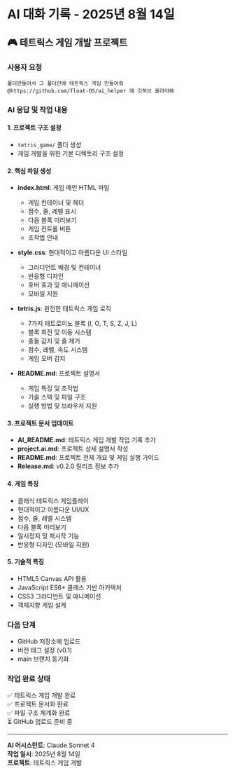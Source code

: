 # AI 대화 기록 - 2025년 8월 14일

## 🎮 테트릭스 게임 개발 프로젝트

### 사용자 요청
```
풀더만들어서 그 풀더안에 테트릭스 게임 만들어줘
@https://github.com/float-OS/ai_helper 에 깃허브 올려야해
```

### AI 응답 및 작업 내용

#### 1. 프로젝트 구조 설정
- `tetris_game/` 폴더 생성
- 게임 개발을 위한 기본 디렉토리 구조 설정

#### 2. 핵심 파일 생성
- **index.html**: 게임 메인 HTML 파일
  - 게임 컨테이너 및 헤더
  - 점수, 줄, 레벨 표시
  - 다음 블록 미리보기
  - 게임 컨트롤 버튼
  - 조작법 안내

- **style.css**: 현대적이고 아름다운 UI 스타일
  - 그라디언트 배경 및 컨테이너
  - 반응형 디자인
  - 호버 효과 및 애니메이션
  - 모바일 지원

- **tetris.js**: 완전한 테트릭스 게임 로직
  - 7가지 테트로미노 블록 (I, O, T, S, Z, J, L)
  - 블록 회전 및 이동 시스템
  - 충돌 감지 및 줄 제거
  - 점수, 레벨, 속도 시스템
  - 게임 오버 감지

- **README.md**: 프로젝트 설명서
  - 게임 특징 및 조작법
  - 기술 스택 및 파일 구조
  - 실행 방법 및 브라우저 지원

#### 3. 프로젝트 문서 업데이트
- **AI_README.md**: 테트릭스 게임 개발 작업 기록 추가
- **project.ai.md**: 프로젝트 상세 설명서 작성
- **README.md**: 프로젝트 전체 개요 및 게임 실행 가이드
- **Release.md**: v0.2.0 릴리즈 정보 추가

#### 4. 게임 특징
- 클래식 테트릭스 게임플레이
- 현대적이고 아름다운 UI/UX
- 점수, 줄, 레벨 시스템
- 다음 블록 미리보기
- 일시정지 및 재시작 기능
- 반응형 디자인 (모바일 지원)

#### 5. 기술적 특징
- HTML5 Canvas API 활용
- JavaScript ES6+ 클래스 기반 아키텍처
- CSS3 그라디언트 및 애니메이션
- 객체지향 게임 설계

### 다음 단계
- GitHub 저장소에 업로드
- 버전 태그 설정 (v0.1)
- main 브랜치 동기화

### 작업 완료 상태
✅ 테트릭스 게임 개발 완료  
✅ 프로젝트 문서화 완료  
✅ 파일 구조 체계화 완료  
⏳ GitHub 업로드 준비 중

---

**AI 어시스턴트**: Claude Sonnet 4  
**작업 일시**: 2025년 8월 14일  
**프로젝트**: 테트릭스 게임 개발
